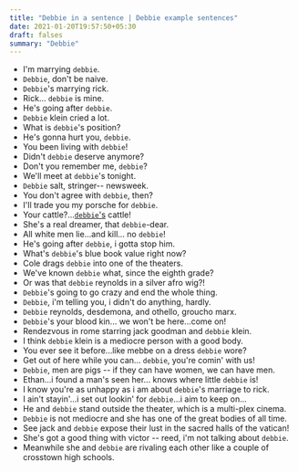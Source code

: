 ```yaml
---
title: "Debbie in a sentence | Debbie example sentences"
date: 2021-01-20T19:57:50+05:30
draft: falses
summary: "Debbie"
---
```

- I'm marrying `debbie`.
- `Debbie`, don't be naive.
- `Debbie`'s marrying rick.
- Rick... `debbie` is mine.
- He's going after `debbie`.
- `Debbie` klein cried a lot.
- What is `debbie`'s position?
- He's gonna hurt you, `debbie`.
- You been living with `debbie`!
- Didn't `debbie` deserve anymore?
- Don't you remember me, `debbie`?
- We'll meet at `debbie`'s tonight.
- `Debbie` salt, stringer-- newsweek.
- You don't agree with `debbie`, then?
- I'll trade you my porsche for `debbie`.
- Your cattle?...<u>`debbie`'s</u> cattle!
- She's a real dreamer, that `debbie`-dear.
- All white men lie...and kill... no `debbie`!
- He's going after `debbie`, i gotta stop him.
- What's `debbie`'s blue book value right now?
- Cole drags `debbie` into one of the theaters.
- We've known `debbie` what, since the eighth grade?
- Or was that `debbie` reynolds in a silver afro wig?!
- `Debbie`'s going to go crazy and end the whole thing.
- `Debbie`, i'm telling you, i didn't do anything, hardly.
- `Debbie` reynolds, desdemona, and othello, groucho marx.
- `Debbie`'s your blood kin... we won't be here...come on!
- Rendezvous in rome starring jack goodman and `debbie` klein.
- I think `debbie` klein is a mediocre person with a good body.
- You ever see it before...like mebbe on a dress `debbie` wore?
- Get out of here while you can... `debbie`, you're comin' with us!
- `Debbie`, men are pigs -- if they can have women, we can have men.
- Ethan...i found a man's seen her... knows where little `debbie` is!
- I know you're as unhappy as i am about `debbie`'s marriage to rick.
- I ain't stayin'...i set out lookin' for `debbie`...i aim to keep on...
- He and `debbie` stand outside the theater, which is a multi-plex cinema.
- `Debbie` is not mediocre and she has one of the great bodies of all time.
- See jack and `debbie` expose their lust in the sacred halls of the vatican!
- She's got a good thing with victor -- reed, i'm not talking about `debbie`.
- Meanwhile she and `debbie` are rivaling each other like a couple of crosstown high schools.
                 
